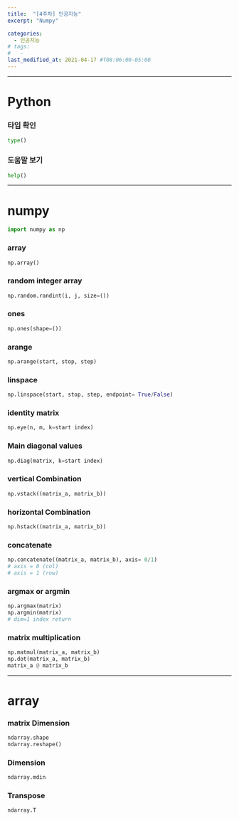 ```yaml
---
title:  "[4주차] 인공지능"
excerpt: "Numpy"

categories:
  - 인공지능
# tags:
#   - 
last_modified_at: 2021-04-17 #T08:06:00-05:00
---
```


---
# Python
### 타입 확인
```python
type()
```
### 도움말 보기
```python
help()
```

---
# numpy
```python
import numpy as np
```

### array
```python
np.array()
```

### random integer array
```python
np.random.randint(i, j, size=())
```

### ones 
```python
np.ones(shape=())
```

### arange
```python
np.arange(start, stop, step)
```

### linspace
```python
np.linspace(start, stop, step, endpoint= True/False)
```

### identity matrix
```python
np.eye(n, m, k=start index)
```
### Main diagonal values
```python
np.diag(matrix, k=start index)
```

### vertical Combination
```python
np.vstack((matrix_a, matrix_b))
```

### horizontal Combination
```python
np.hstack((matrix_a, matrix_b))
```

### concatenate
```python
np.concatenate((matrix_a, matrix_b), axis= 0/1)
# axis = 0 (col)
# axis = 1 (row)
```

### argmax or argmin
```python
np.argmax(matrix)
np.argmin(matrix)
# dim=1 index return
```

### matrix multiplication
```python
np.matmul(matrix_a, matrix_b)
np.dot(matrix_a, matrix_b)
matrix_a @ matrix_b
```
---
# array
### matrix Dimension
```python
ndarray.shape
ndarray.reshape()
```

### Dimension
```python
ndarray.mdin
```

### Transpose
```python
ndarray.T
```